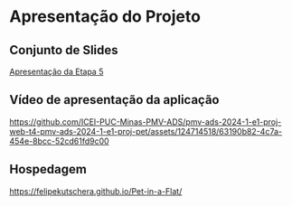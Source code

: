 # Apresentação do Projeto

## Conjunto de Slides

[Apresentação da Etapa 5](/apresentacao/Apresentação%20-%20Etapa%205.pdf)

## Vídeo de apresentação da aplicação

https://github.com/ICEI-PUC-Minas-PMV-ADS/pmv-ads-2024-1-e1-proj-web-t4-pmv-ads-2024-1-e1-proj-pet/assets/124714518/63190b82-4c7a-454e-8bcc-52cd61fd9c00

## Hospedagem

https://felipekutschera.github.io/Pet-in-a-Flat/
